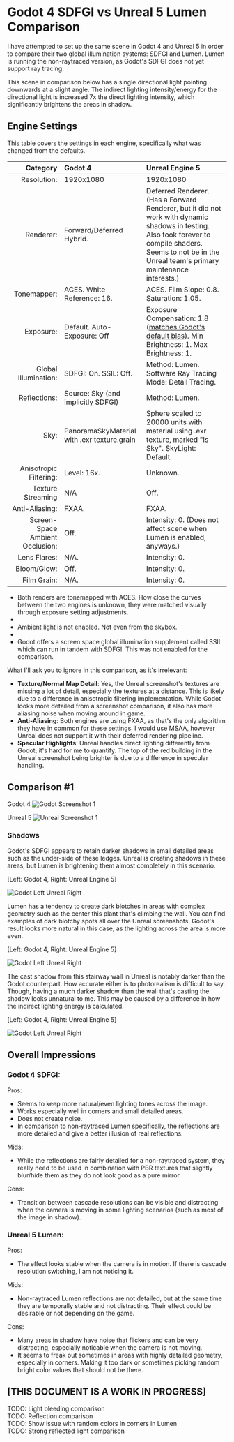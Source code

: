 # Godot 4 SDFGI vs Unreal 5 Lumen Comparison

I have attempted to set up the same scene in Godot 4 and Unreal 5 in order to compare their two global illumination systems: SDFGI and Lumen. Lumen is running the non-raytraced version, as Godot's SDFGI does not yet support ray tracing.

This scene in comparison below has a single directional light pointing downwards at a slight angle. The indirect lighting intensity/energy for the directional light is increased 7x the direct lighting intensity, which significantly brightens the areas in shadow.

## Engine Settings

This table covers the settings in each engine, specifically what was changed from the defaults.

| Category | Godot 4 | Unreal Engine 5 |
| --: | :-- | :-- |
| Resolution: | 1920x1080 | 1920x1080 |
| Renderer: | Forward/Deferred Hybrid. | Deferred Renderer. (Has a Forward Renderer, but it did not work with dynamic shadows in testing. Also took forever to compile shaders. Seems to not be in the Unreal team's primary maintenance interests.) |
| Tonemapper: | ACES. White Reference: 16. | ACES. Film Slope: 0.8. Saturation: 1.05. |
| Exposure: | Default. Auto-Exposure: Off | Exposure Compensation: 1.8 ([matches Godot's default bias](https://github.com/godotengine/godot/pull/52476/files#diff-069b8591920e7f6caadc40359c68eda1af71f53cbe001e274929093297efde5aR175)). Min Brightness: 1. Max Brightness: 1. |
| Global Illumination: | SDFGI: On. SSIL: Off. | Method: Lumen. Software Ray Tracing Mode: Detail Tracing. |
| Reflections: | Source: Sky (and implicitly SDFGI) | Method: Lumen. |
| Sky: | PanoramaSkyMaterial with .exr texture.grain | Sphere scaled to 20000 units with material using .exr texture, marked "Is Sky". SkyLight: Default. |
| Anisotropic Filtering: | Level: 16x. | Unknown. |
| Texture Streaming | N/A | Off. |
| Anti-Aliasing: | FXAA. | FXAA. |
| Screen-Space Ambient Occlusion: | Off. | Intensity: 0. (Does not affect scene when Lumen is enabled, anyways.) |
| Lens Flares: | N/A. | Intensity: 0. |
| Bloom/Glow: | Off. | Intensity: 0. |
| Film Grain: | N/A. | Intensity: 0. |

* Both renders are tonemapped with ACES. How close the curves between the two engines is unknown, they were matched visually through exposure setting adjustments.
* 
* Ambient light is not enabled. Not even from the skybox.
* 
* Godot offers a screen space global illumination supplement called SSIL which can run in tandem with SDFGI. This was not enabled for the comparison.

What I'll ask you to ignore in this comparison, as it's irrelevant:
* **Texture/Normal Map Detail**: Yes, the Unreal screenshot's textures are missing a lot of detail, especially the textures at a distance. This is likely due to a difference in anisotropic filtering implementation. While Godot looks more detailed from a screenshot comparison, it also has more aliasing noise when moving around in game.
* **Anti-Aliasing**: Both engines are using FXAA, as that's the only algorithm they have in common for these settings. I would use MSAA, however Unreal does not support it with their deferred rendering pipeline.
* **Specular Highlights**: Unreal handles direct lighting differently from Godot; it's hard for me to quantify. The top of the red building in the Unreal screenshot being brighter is due to a difference in specular handling.

## **Comparison #1**

Godot 4
![Godot Screenshot 1](./godot1.png)

Unreal 5
![Unreal Screenshot 1](./unreal1.png)

### Shadows

Godot's SDFGI appears to retain darker shadows in small detailed areas such as the under-side of these ledges. Unreal is creating shadows in these areas, but Lumen is brightening them almost completely in this scenario.

[Left: Godot 4, Right: Unreal Engine 5]

![Godot Left Unreal Right](./comparison1-shadows.png)

Lumen has a tendency to create dark blotches in areas with complex geometry such as the center this plant that's climbing the wall. You can find examples of dark blotchy spots all over the Unreal screenshots. Godot's result looks more natural in this case, as the lighting across the area is more even.

[Left: Godot 4, Right: Unreal Engine 5]

![Godot Left Unreal Right](./comparison1-occlusion-in-complex-geometry.png)

The cast shadow from this stairway wall in Unreal is notably darker than the Godot counterpart. How accurate either is to photorealism is difficult to say. Though, having a much darker shadow than the wall that's casting the shadow looks unnatural to me. This may be caused by a difference in how the indirect lighting energy is calculated.

[Left: Godot 4, Right: Unreal Engine 5]

![Godot Left Unreal Right](./comparison1-shadow-area-contrast.png)

## **Overall Impressions**

### **Godot 4 SDFGI:**

Pros:
* Seems to keep more natural/even lighting tones across the image.
* Works especially well in corners and small detailed areas.
* Does not create noise.
* In comparison to non-raytraced Lumen specifically, the reflections are more detailed and give a better illusion of real reflections.

Mids:
* While the reflections are fairly detailed for a non-raytraced system, they really need to be used in combination with PBR textures that slightly blur/hide them as they do not look good as a pure mirror.

Cons:
* Transition between cascade resolutions can be visible and distracting when the camera is moving in some lighting scenarios (such as most of the image in shadow).

### **Unreal 5 Lumen:**

Pros:
* The effect looks stable when the camera is in motion. If there is cascade resolution switching, I am not noticing it.

Mids:
* Non-raytraced Lumen reflections are not detailed, but at the same time they are temporally stable and not distracting. Their effect could be desirable or not depending on the game.

Cons:
* Many areas in shadow have noise that flickers and can be very distracting, especially noticable when the camera is not moving.
* It seems to freak out sometimes in areas with highly detailed geometry, especially in corners. Making it too dark or sometimes picking random bright color values that should not be there.

## [THIS DOCUMENT IS A WORK IN PROGRESS]

TODO: Light bleeding comparison  
TODO: Reflection comparison  
TODO: Show issue with random colors in corners in Lumen  
TODO: Strong reflected light comparison
